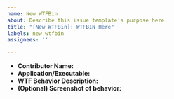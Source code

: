```yaml
---
name: New WTFBin
about: Describe this issue template's purpose here.
title: "[New WTFBin]: WTFBIN Here"
labels: new wtfbin
assignees: ''

---
```


* **Contributor Name:**
* **Application/Executable:**
* **WTF Behavior Description:**
* **(Optional) Screenshot of behavior:**
